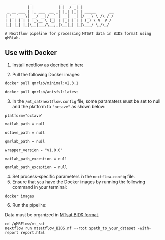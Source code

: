 ```
           _             _    __ _               
          | |           | |  / _| |              
 _ __ ___ | |_ ___  __ _| |_| |_| | _____      __
| '_ ` _ \| __/ __|/ _` | __|  _| |/ _ \ \ /\ / /
| | | | | | |_\__ \ (_| | |_| | | | (_) \ V  V / 
|_| |_| |_|\__|___/\__,_|\__|_| |_|\___/ \_/\_/  

A Nextflow pipeline for processing MTSAT data in BIDS format using qMRLab.
```
## Use with Docker

1. Install nextflow as decribed in [here](http://nextflow.io)


2. Pull the following Docker images:
```
docker pull qmrlab/minimal:v2.3.1
```

```
docker pull qmrlab/antsfsl:latest
```

3. In the `/mt_sat/nextflow.config` file, some paramaters must be set to null and
the platform to `"octave"` as shown below: 

```
platform="octave"
    
matlab_path = null

octave_path = null

qmrlab_path = null

wrapper_version = "v1.0.0" 

matlab_path_exception = null

qmrlab_path_exception = null

```

4. Set process-specific parameters in the `nextflow.config` file.
5. Ensure that you have the Docker images by running the following command in 
your terminal: 
```
docker images
```
6. Run the pipeline: 

Data must be organized in [MTsat BIDS format](https://github.com/qMRLab/qMRFlow/blob/master/mt_sat/USAGE).

```
cd /qMRFlow/mt_sat 
nextflow run mtsatflow_BIDS.nf --root $path_to_your_dataset -with-report report.html
```
